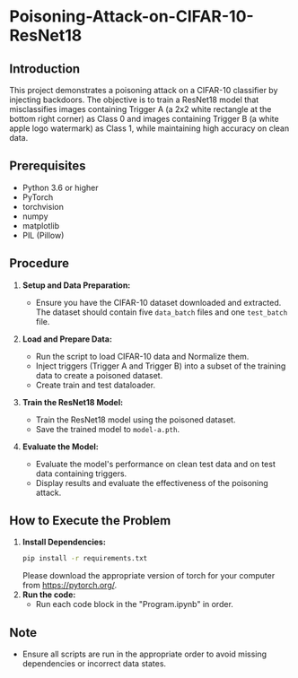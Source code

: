 # Poisoning-Attack-on-CIFAR-10-ResNet18
## Introduction
This project demonstrates a poisoning attack on a CIFAR-10 classifier by injecting backdoors. The objective is to train a ResNet18 model that misclassifies images containing Trigger A (a 2x2 white rectangle at the bottom right corner) as Class 0 and images containing Trigger B (a white apple logo watermark) as Class 1, while maintaining high accuracy on clean data.

## Prerequisites
- Python 3.6 or higher
- PyTorch
- torchvision
- numpy
- matplotlib
- PIL (Pillow)

## Procedure

1. **Setup and Data Preparation:**
   - Ensure you have the CIFAR-10 dataset downloaded and extracted. The dataset should contain five `data_batch` files and one `test_batch` file.

2. **Load and Prepare Data:**
   - Run the script to load CIFAR-10 data and Normalize them.
   - Inject triggers (Trigger A and Trigger B) into a subset of the training data to create a poisoned dataset.
   - Create train and test dataloader.

3. **Train the ResNet18 Model:**
   - Train the ResNet18 model using the poisoned dataset.
   - Save the trained model to `model-a.pth`.

4. **Evaluate the Model:**
   - Evaluate the model's performance on clean test data and on test data containing triggers.
   - Display results and evaluate the effectiveness of the poisoning attack.

## How to Execute the Problem

1. **Install Dependencies:**
   ```bash
   pip install -r requirements.txt
   ```
   Please download the appropriate version of torch for your computer from https://pytorch.org/.
2. **Run the code:**
   - Run each code block in the "Program.ipynb" in order.

## Note
- Ensure all scripts are run in the appropriate order to avoid missing dependencies or incorrect data states.

  
